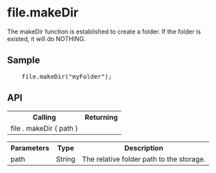 <H1>file.makeDir</H1>

The makeDir function is established to create a folder. If the folder is existed, it will do NOTHING.

<h2>Sample</h2>
<pre>
	file.makeDir("myFolder");
</pre>

<h2>API</h2>

<table>
<tr><th>Calling</th><th>Returning</th></tr>
<tr><td>file . makeDir ( path )</td><td></td></tr>
</table>


<table>
<tr><th>Parameters</th><th>Type</th><th>Description</th></tr>
<tr><td>path</td><td>String</td><td>The relative folder path to the storage.</td></tr>
</table>
